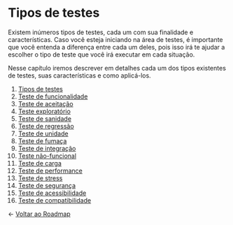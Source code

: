 # Tipos de testes

Existem inúmeros tipos de testes, cada um com sua finalidade e características. Caso você esteja iniciando na área de testes, é importante que você entenda a diferença entre cada um deles, pois isso irá te ajudar a escolher o tipo de teste que você irá executar em cada situação.

Nesse capítulo iremos descrever em detalhes cada um dos tipos existentes de testes, suas características e como aplicá-los.

1. [Tipos de testes](../02-tipos/00-intro.md)
1. [Teste de funcionalidade](../02-tipos/01-funcionais.md)
1. [Teste de aceitação](../02-tipos/02-uat.md)
1. [Teste exploratório](../02-tipos/03-exploratorio.md)
1. [Teste de sanidade](../02-tipos/04-sanidade.md)
1. [Teste de regressão](../02-tipos/05-regressao.md)
1. [Teste de unidade](../02-tipos/06-unidade.md)
1. [Teste de fumaça](../02-tipos/07-smoke.md)
1. [Teste de integração](../02-tipos/08-integracao.md)
1. [Teste não-funcional](../02-tipos/09-nao-funcionais.md)
1. [Teste de carga](../02-tipos/10-carga.md)
1. [Teste de performance](../02-tipos/11-performance.md)
1. [Teste de stress](../02-tipos/12-stress.md)
1. [Teste de segurança](../02-tipos/13-pentest.md)
1. [Teste de acessibilidade](../02-tipos/14-acessibilidade.md)
1. [Teste de compatibilidade](../02-tipos/15-compatibilidade.md)

← [Voltar ao Roadmap](README.md)
